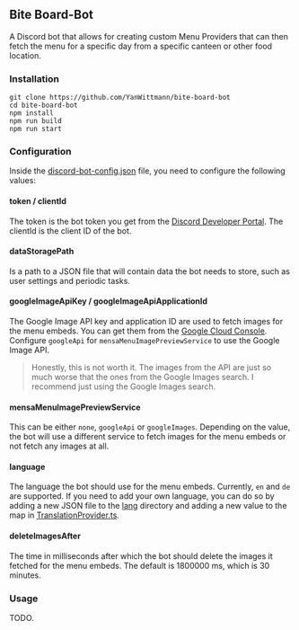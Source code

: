## Bite Board-Bot

A Discord bot that allows for creating custom Menu Providers that can then fetch the menu for a specific day from a
specific canteen or other food location.

### Installation

```batch
git clone https://github.com/YanWittmann/bite-board-bot
cd bite-board-bot
npm install
npm run build
npm run start
```

### Configuration

Inside the [discord-bot-config.json](src/discord-bot-config.json) file, you need to configure the following values:

#### token / clientId

The token is the bot token you get from the [Discord Developer Portal](https://discord.com/developers/applications).
The clientId is the client ID of the bot.

#### dataStoragePath

Is a path to a JSON file that will contain data the bot needs to store, such as user settings and periodic tasks.

#### googleImageApiKey / googleImageApiApplicationId

The Google Image API key and application ID are used to fetch images for the menu embeds.
You can get them from the [Google Cloud Console](https://console.cloud.google.com/).
Configure `googleApi` for `mensaMenuImagePreviewService` to use the Google Image API.

> Honestly, this is not worth it. The images from the API are just so much worse that the ones from the Google Images
> search. I recommend just using the Google Images search.

#### mensaMenuImagePreviewService

This can be either `none`, `googleApi` or `googleImages`.
Depending on the value, the bot will use a different service to fetch images for the menu embeds or not fetch any images
at all.

#### language

The language the bot should use for the menu embeds. Currently, `en` and `de` are supported.
If you need to add your own language, you can do so by adding a new JSON file to the [lang](src/lang) directory and
adding a new value to the map in [TranslationProvider.ts](src/service/TranslationProvider.ts).

#### deleteImagesAfter

The time in milliseconds after which the bot should delete the images it fetched for the menu embeds.
The default is 1800000 ms, which is 30 minutes.

### Usage

TODO.
